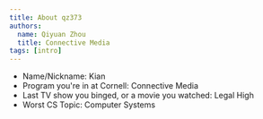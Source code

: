 ```yaml
---
title: About qz373
authors:
  name: Qiyuan Zhou
  title: Connective Media
tags: [intro]
---
```


- Name/Nickname: Kian
- Program you're in at Cornell: Connective Media
- Last TV show you binged, or a movie you watched: Legal High
- Worst CS Topic: Computer Systems
